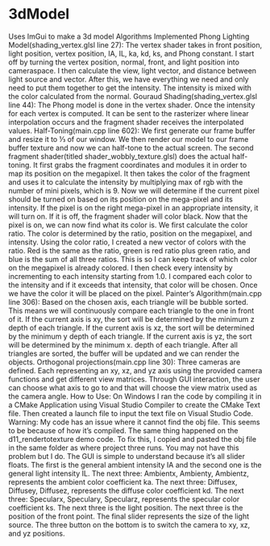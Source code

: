 # 3dModel
Uses ImGui to make a 3d model
Algorithms Implemented
Phong Lighting Model(shading_vertex.glsl line 27): The vertex shader takes in front
position, light position, vertex position, IA, IL, ka, kd, ks, and Phong constant. I start off
by turning the vertex position, normal, front, and light position into cameraspace. I then
calculate the view, light vector, and distance between light source and vector. After this,
we have everything we need and only need to put them together to get the intensity.
The intensity is mixed with the color calculated from the normal.
Gouraud Shading(shading_vertex.glsl line 44): The Phong model is done in the
vertex shader. Once the intensity for each vertex is computed. It can be sent to the
rasterizer where linear interpolation occurs and the fragment shader receives the
interpolated values.
Half-Toning(main.cpp line 602): We first generate our frame buffer and resize it to ⅓
of our window. We then render our model to our frame buffer texture and now we can
half-tone to the actual screen. The second fragment shader(titled
shader_wobbly_texture.glsl) does the actual half-toning. It first grabs the fragment
coordinates and modules it in order to map its position on the megapixel. It then takes
the color of the fragment and uses it to calculate the intensity by multiplying max of rgb
with the number of mini pixels, which is 9.
Now we will determine if the current pixel should be turned on based on its position on
the mega-pixel and its intensity. If the pixel is on the right mega-pixel in an appropriate
intensity, it will turn on. If it is off, the fragment shader will color black.
Now that the pixel is on, we can now find what its color is. We first calculate the color
ratio. The color is determined by the ratio, position on the megapixel, and intensity.
Using the color ratio, I created a new vector of colors with the ratio. Red is the same as
the ratio, green is red ratio plus green ratio, and blue is the sum of all three ratios. This
is so I can keep track of which color on the megapixel is already colored.
I then check every intensity by incrementing to each intensity starting from 1.0. I
compared each color to the intensity and if it exceeds that intensity, that color will be
chosen.
Once we have the color it will be placed on the pixel.
Painter’s Algorithm(main.cpp line 306): Based on the chosen axis, each triangle will
be bubble sorted. This means we will continuously compare each triangle to the one in
front of it. If the current axis is xy, the sort will be determined by the minimum z depth of
each triangle. If the current axis is xz, the sort will be determined by the minimum y
depth of each triangle. If the current axis is yz, the sort will be determined by the
minimum x. depth of each triangle. After all triangles are sorted, the buffer will be
updated and we can render the objects.
Orthogonal projections(main.cpp line 30): Three cameras are defined. Each
representing an xy, xz, and yz axis using the provided camera functions and get
different view matrices. Through GUI interaction, the user can choose what axis to go to
and that will choose the view matrix used as the camera angle.
How to Use: On Windows
I ran the code by compiling it in a CMake Application using Visual Studio Compiler to
create the CMake Text file. Then created a launch file to input the text file on Visual
Studio Code.
Warning: My code has an issue where it cannot find the obj file. This seems to be
because of how it’s compiled. The same thing happened on the
d11_rendertotexture demo code. To fix this, I copied and pasted the obj file in the
same folder as where project three runs. You may not have this problem but I do.
The GUI is simple to understand because it’s all slider floats. The first is the general
ambient intensity IA and the second one is the general light intensity IL.
The next three: Ambientx, Ambienty, Ambientz, represents the ambient color coefficient
ka. The next three: Diffusex, Diffusey, Diffusez, represents the diffuse color coefficient
kd. The next three: Specularx, Speculary, Specularz, represents the specular color
coefficient ks.
The next three is the light position. The next three is the position of the front point. The
final slider represents the size of the light source.
The three button on the bottom is to switch the camera to xy, xz, and yz positions.
